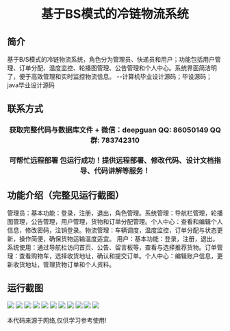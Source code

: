 <p><h1 align="center">基于BS模式的冷链物流系统</h1></p>

## 简介
基于B/S模式的冷链物流系统，角色分为管理员、快递员和用户；功能包括用户管理、订单分配、温度监控、轮播图管理、公告管理和个人中心。系统界面简洁明了，便于高效管理和实时监控物流信息。    --计算机毕业设计源码；毕设源码；java毕业设计源码


## 联系方式
<p><h3 align="center">获取完整代码与数据库文件 + 微信：deepguan QQ: 86050149 QQ群: 783742310</h3></p>
<p><h3 align="center">可帮忙远程部署 包运行成功！提供远程部署、修改代码、设计文档指导、代码讲解等服务！</h3></p>

## 功能介绍（完整见运行截图）
管理员：基本功能：登录，注册，退出，角色管理。系统管理：导航栏管理，轮播图管理，公告管理，用户管理，货物和订单分配管理。个人中心：查看和编辑个人信息，修改密码，注销登录。物流管理：车辆调度，温度监控，订单分配与状态更新，操作简便，确保货物运输温度适宜。 用户：基本功能：登录，注册，退出。系统使用：通过导航栏访问首页、公告、留言板等，查看与选择推荐货物。订单管理：查看购物车，选择收货地址，确认和提交订单。个人中心：编辑账户信息，更新收货地址，管理货物订单和个人资料。


## 运行截图
![](https://bs-1329754181.cos.ap-shanghai.myqcloud.com/spring/ColdChainLogisticsSystemBasedOnBSMode/img/001.jpg)
![](https://bs-1329754181.cos.ap-shanghai.myqcloud.com/spring/ColdChainLogisticsSystemBasedOnBSMode/img/002.jpg)
![](https://bs-1329754181.cos.ap-shanghai.myqcloud.com/spring/ColdChainLogisticsSystemBasedOnBSMode/img/003.jpg)
![](https://bs-1329754181.cos.ap-shanghai.myqcloud.com/spring/ColdChainLogisticsSystemBasedOnBSMode/img/004.jpg)
![](https://bs-1329754181.cos.ap-shanghai.myqcloud.com/spring/ColdChainLogisticsSystemBasedOnBSMode/img/005.jpg)
![](https://bs-1329754181.cos.ap-shanghai.myqcloud.com/spring/ColdChainLogisticsSystemBasedOnBSMode/img/006.jpg)
![](https://bs-1329754181.cos.ap-shanghai.myqcloud.com/spring/ColdChainLogisticsSystemBasedOnBSMode/img/007.jpg)
![](https://bs-1329754181.cos.ap-shanghai.myqcloud.com/spring/ColdChainLogisticsSystemBasedOnBSMode/img/008.jpg)
![](https://bs-1329754181.cos.ap-shanghai.myqcloud.com/spring/ColdChainLogisticsSystemBasedOnBSMode/img/009.jpg)
![](https://bs-1329754181.cos.ap-shanghai.myqcloud.com/spring/ColdChainLogisticsSystemBasedOnBSMode/img/010.jpg)
![](https://bs-1329754181.cos.ap-shanghai.myqcloud.com/spring/ColdChainLogisticsSystemBasedOnBSMode/img/011.jpg)

<p>本代码来源于网络,仅供学习参考使用!</p>
